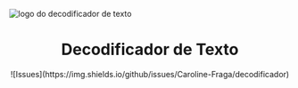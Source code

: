 ![logo do decodificador de texto](https://github.com/user-attachments/assets/c134a715-823e-4eac-b7c7-8618c644d408)
<h1 align="center"> Decodificador de Texto </h1>
<p align="center">
  ![Issues](https://img.shields.io/github/issues/Caroline-Fraga/decodificador)


</p>
